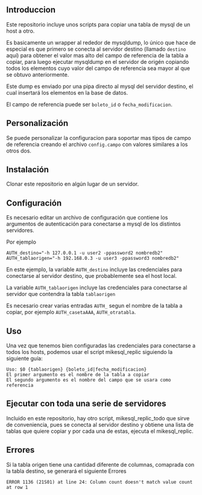 ## Introduccion

Este repositorio incluye unos scripts para copiar una tabla de mysql de un host a otro.

Es basicamente un wrapper al rededor de mysqldump, lo único que hace de especial
es que primero se conecta al servidor destino (llamado `destino` aquí) para obtener el
valor mas alto del campo de referencia de la tabla a copiar, para luego ejecutar 
mysqldump en el servidor de origén copiando todos los elementos cuyo valor del campo de referencia
sea mayor al que se obtuvo anteriormente.

Este dump es enviado por una pipa directo al mysql del servidor destino, el cual
insertará los elementos en la base de datos.

El campo de referencia puede ser `boleto_id` o `fecha_modificacion`.


## Personalización
Se puede personalizar la configuracion para soportar mas tipos de campo de referencia
creando el archivo `config.campo` con valores similares a los otros dos.

## Instalación
Clonar este repositorio en algún lugar de un servidor.

## Configuración
Es necesario editar un archivo de configuración que contiene los argumentos de 
autenticación para conectarse a mysql de los distintos servidores.

Por ejemplo
```
AUTH_destino="-h 127.0.0.1 -u user2 -ppassword2 nombredb2"
AUTH_tablaorigen="-h 192.168.0.3 -u user3 -ppassword3 nombredb2"
```

En este ejemplo, la variable `AUTH_destino` incluye las credenciales para conectarse
al servidor destino, que probablemente sea el host local.

La variable `AUTH_tablaorigen` incluye las credenciales para conectarse al servidor que
contendra la tabla `tablaorigen`

Es necesario crear varias entradas `AUTH_` segun el nombre de la tabla a copiar, por ejemplo 
`AUTH_casetaAAA`, `AUTH_otratabla`.

## Uso

Una vez que tenemos bien configuradas las credenciales para conectarse a todos los
hosts, podemos usar el script mikesql_replic siguiendo la siguiente guía:

```
Uso: $0 {tablaorigen} {boleto_id|fecha_modificacion}
El primer argumento es el nombre de la tabla a copiar
El segundo argumento es el nombre del campo que se usara como referencia
```

## Ejecutar con toda una serie de servidores

Incluido en este repositorio, hay otro script, mikesql_replic_todo que sirve de 
conveniencia, pues se conecta al servidor destino y obtiene una lista de tablas
que quiere copiar y por cada una de estas, ejecuta el mikesql_replic.

## Errores

Si la tabla origen tiene una cantidad diferente de columnas, 
comaprada con la tabla destino, se generará el siguiente Errores

```
ERROR 1136 (21S01) at line 24: Column count doesn't match value count at row 1
```



